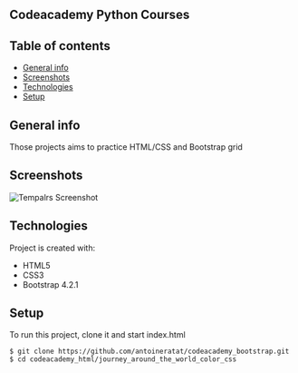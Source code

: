 ## Codeacademy Python Courses

## Table of contents

-   [General info](#general-info)
-   [Screenshots](#screenshots)
-   [Technologies](#technologies)
-   [Setup](#setup)

## General info

Those projects aims to practice HTML/CSS and Bootstrap grid

## Screenshots

![Tempalrs Screenshot](https://github.com/antoineratat/codecademy_html/blob/main/screenshots/1.PNG?raw=true)

## Technologies

Project is created with:

-   HTML5
-   CSS3
-   Bootstrap 4.2.1

## Setup

To run this project, clone it and start index.html

```
$ git clone https://github.com/antoineratat/codeacademy_bootstrap.git
$ cd codeacademy_html/journey_around_the_world_color_css
```

